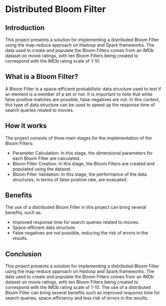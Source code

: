 # Distributed Bloom Filter

## Introduction
This project presents a solution for implementing a distributed Bloom Filter using the map-reduce approach on Hadoop and Spark frameworks. The data used to create and populate the Bloom Filters comes from an IMDb dataset on movie ratings, with ten Bloom Filters being created to correspond with the IMDb rating scale of 1-10.

## What is a Bloom Filter?
A Bloom Filter is a space-efficient probabilistic data structure used to test if an element is a member of a set or not. It is important to note that while false positive matches are possible, false negatives are not. In this context, this type of data structure can be used to speed up the response time of search queries related to movies.

## How it works
The project consists of three main stages for the implementation of the Bloom Filters:

- Parameter Calculation: In this stage, the dimensional parameters for each Bloom Filter are calculated.
- Bloom Filter Creation: In this stage, the Bloom Filters are created and populated using the dataset.
- Bloom Filter Validation: In this stage, the performance of the data structures, in terms of false positive rate, are evaluated.

## Benefits
The use of a distributed Bloom Filter in this project can bring several benefits, such as:

- Improved response time for search queries related to movies.
- Space-efficient data structure.
- False negatives are not possible, reducing the risk of errors in the results.

## Conclusion
This project presents a solution for implementing a distributed Bloom Filter using the map-reduce approach on Hadoop and Spark frameworks. The data used to create and populate the Bloom Filters comes from an IMDb dataset on movie ratings, with ten Bloom Filters being created to correspond with the IMDb rating scale of 1-10. The use of a distributed Bloom Filter can bring several benefits such as improved response time for search queries, space-efficiency and less risk of errors in the results.
